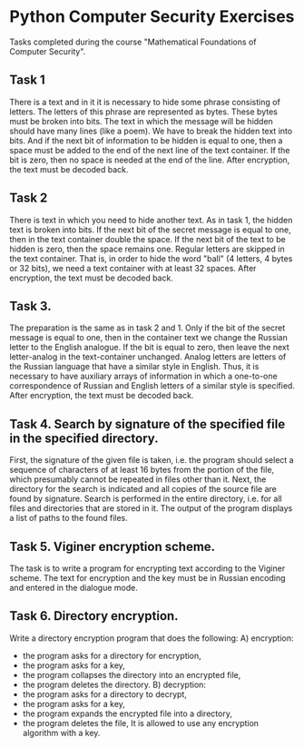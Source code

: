 # Python Computer Security Exercises
Tasks completed during the course "Mathematical Foundations of Computer Security".

## Task 1
There is a text and in it it is necessary to hide some phrase consisting of letters. The letters of this phrase are represented as bytes. These bytes must be broken into bits.
The text in which the message will be hidden should have many lines (like a poem). We have to break the hidden text into bits. And if the next bit of information to be hidden is equal to one, then a space must be added to the end of the next line of the text container. If the bit is zero, then no space is needed at the end of the line.
After encryption, the text must be decoded back.

## Task 2
There is text in which you need to hide another text. As in task 1, the hidden text is broken into bits. If the next bit of the secret message is equal to one, then in the text container double the space. If the next bit of the text to be hidden is zero, then the space remains one. Regular letters are skipped in the text container. That is, in order to hide the word "ball" (4 letters, 4 bytes or 32 bits), we need a text container with at least 32 spaces. After encryption, the text must be decoded back.

## Task 3.
The preparation is the same as in task 2 and 1. Only if the bit of the secret message is equal to one, then in the container text we change the Russian letter to the English analogue. If the bit is equal to zero, then leave the next letter-analog in the text-container unchanged. Analog letters are letters of the Russian language that have a similar style in English.
Thus, it is necessary to have auxiliary arrays of information in which a one-to-one correspondence of Russian and English letters of a similar style is specified.
After encryption, the text must be decoded back.

## Task 4. Search by signature of the specified file in the specified directory.
First, the signature of the given file is taken, i.e. the program should select a sequence of characters of at least 16 bytes from the portion of the file, which presumably cannot be repeated in files other than it.
Next, the directory for the search is indicated and all copies of the source file are found by signature. Search is performed in the entire directory, i.e. for all files and directories that are stored in it. The output of the program displays a list of paths to the found files.

## Task 5. Viginer encryption scheme.
The task is to write a program for encrypting text according to the Viginer scheme. The text for encryption and the key must be in Russian encoding and entered in the dialogue mode.

## Task 6. Directory encryption.
Write a directory encryption program that does the following:
A) encryption:
* the program asks for a directory for encryption,
* the program asks for a key,
* the program collapses the directory into an encrypted file,
* the program deletes the directory.
B) decryption:
* the program asks for a directory to decrypt,
* the program asks for a key,
* the program expands the encrypted file into a directory,
* the program deletes the file,
It is allowed to use any encryption algorithm with a key.
